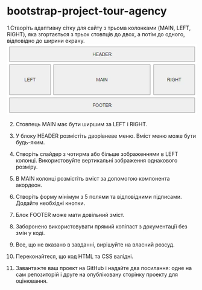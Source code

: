# bootstrap-project-tour-agency

1.Створіть адаптивну сітку для сайту з трьома колонками (MAIN, LEFT, RIGHT), яка згортається з трьох стовпців до двох, а потім до одного, відповідно до ширини екрану.
![alt text](image.png)

2. Стовпець MAIN має бути ширшим за LEFT і RIGHT.

3. У блоку HEADER розмістіть дворівневе меню. Вміст меню може бути будь-яким.

4. Створіть слайдер з чотирма або більше зображеннями в LEFT колонці. Використовуйте вертикальні зображення однакового розміру.

5. В MAIN колонці розмістіть вміст за допомогою компонента акордеон.

6. Створіть форму мінімум з 5 полями та відповідними підписами. Додайте необхідні кнопки.

7. Блок FOOTER може мати довільний зміст.

8. Заборонено використовувати прямий копіпаст з документації без змін у коді.

9. Все, що не вказано в завданні, вирішуйте на власний розсуд.

10. Переконайтеся, що код HTML та CSS валідні.

11. Завантажте ваш проект на GitHub і надайте два посилання: одне на сам репозиторій і друге на опубліковану сторінку проекту для оцінювання.
